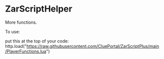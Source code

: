 # ZarScriptHelper

More functions.

To use: 

put this at the top of your code:
http.load("https://raw.githubusercontent.com/CluePortal/ZarScriptPlus/main/PlayerFunctions.lua")
